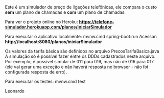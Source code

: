 Este é um simulador de preço de ligações telefônicas, ele compara o custo **sem** um plano de chamadas e **com** um plano de chamadas.

Para ver o projeto online no Heroku: **https://telefone-simulador.herokuapp.com/planos/iniciarSimulador**

Para executar o aplicativo localmente: mvnw.cmd spring-boot:run
Acessar: **http://localhost:8080/planos/iniciarSimulador**

Os valores da tarifa básica são definidos no arquivo PrecosTarifaBasica.java
A simulação só é possível fazer entre os DDDs cadastrados neste arquivo.
Por exemplo, é possível simular de 011 para 016, mas não de 016 para 017 (ele vai gerar uma exceção e não haverá resposta no browser - não
foi configurada resposta de erro).


Para executar os testes: mvnw.cmd test


Leonardo
